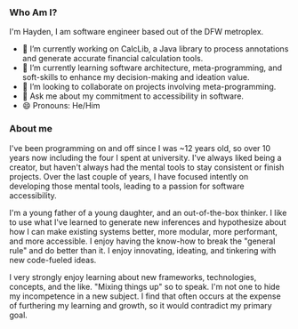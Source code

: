 ### Who Am I?
I'm Hayden, I am software engineer based out of the DFW metroplex.

- 🔭 I’m currently working on CalcLib, a Java library to process annotations and generate accurate financial calculation tools.
- 🌱 I’m currently learning software architecture, meta-programming, and soft-skills to enhance my decision-making and ideation value.
- 👯 I’m looking to collaborate on projects involving meta-programming.
- 💬 Ask me about my commitment to accessibility in software.
- 😄 Pronouns: He/Him

### About me
I've been programming on and off since I was ~12 years old, so over 10 years now including the four I spent at university. I've always liked being a creator, but haven't always had the mental tools to stay consistent or finish projects. Over the last couple of years, I have focused intently on developing those mental tools, leading to a passion for software accessibility.

I'm a young father of a young daughter, and an out-of-the-box thinker. I like to use what I've learned to generate new inferences and hypothesize about how I can make existing systems better, more modular, more performant, and more accessible. I enjoy having the know-how to break the "general rule" and do better than it. I enjoy innovating, ideating, and tinkering with new code-fueled ideas.

I very strongly enjoy learning about new frameworks, technologies, concepts, and the like. "Mixing things up" so to speak. I'm not one to hide my incompetence in a new subject. I find that often occurs at the expense of furthering my learning and growth, so it would contradict my primary goal.
